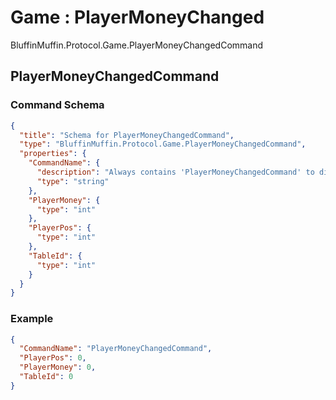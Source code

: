 # Game : PlayerMoneyChanged

BluffinMuffin.Protocol.Game.PlayerMoneyChangedCommand

## PlayerMoneyChangedCommand

### Command Schema

```json
{
  "title": "Schema for PlayerMoneyChangedCommand",
  "type": "BluffinMuffin.Protocol.Game.PlayerMoneyChangedCommand",
  "properties": {
    "CommandName": {
      "description": "Always contains 'PlayerMoneyChangedCommand' to distinguish the command from others.",
      "type": "string"
    },
    "PlayerMoney": {
      "type": "int"
    },
    "PlayerPos": {
      "type": "int"
    },
    "TableId": {
      "type": "int"
    }
  }
}
```

### Example

```json
{
  "CommandName": "PlayerMoneyChangedCommand",
  "PlayerPos": 0,
  "PlayerMoney": 0,
  "TableId": 0
}
```

